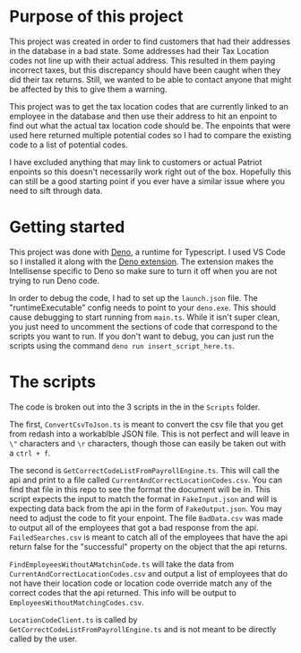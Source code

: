 # Purpose of this project
This project was created in order to find customers that had their addresses in the database 
in a bad state. Some addresses had their Tax Location codes not line up with their actual address. 
This resulted in them paying incorrect taxes, but this discrepancy should have been caught when they
did their tax returns. Still, we wanted to be able to contact anyone that might be affected by this to
give them a warning.

This project was to get the tax location codes that are currently linked to an employee in the database
and then use their address to hit an enpoint to find out what the actual tax location code should be.
The enpoints that were used here returned multiple potential codes so I had to compare the existing code
to a list of potential codes.

I have excluded anything that may link to customers or actual Patriot enpoints so this doesn't necessarily 
work right out of the box. Hopefully this can still be a good starting point if you ever have a similar 
issue where you need to sift through data.

# Getting started
This project was done with [Deno](https://deno.land/), a runtime for Typescript. I used VS Code so I
installed it along with the 
[Deno extension](https://marketplace.visualstudio.com/items?itemName=denoland.vscode-deno). The 
extension makes the Intellisense specific to Deno so make sure to turn it off when you are not trying
to run Deno code.

In order to debug the code, I had to set up the `launch.json` file. The "runtimeExecutable" config needs 
to point to your `deno.exe`. This should cause debugging to start running from `main.ts`. While it isn't 
super clean, you just need to uncomment the sections of code that correspond to the scripts you want to 
run. If you don't want to debug, you can just run the scripts using the command 
`deno run insert_script_here.ts`.

# The scripts

The code is broken out into the 3 scripts in the in the `Scripts` folder.

The first, `ConvertCsvToJson.ts` is meant to convert the csv file that you get from redash into a
workablble JSON file. This is not perfect and will leave in `\"` characters and `\r` characters, 
though those can easily be taken out with a `ctrl + f`.

The second is `GetCorrectCodeListFromPayrollEngine.ts`. This will call the api and print to a file 
called `CurrentAndCorrectLocationCodes.csv`. You can find that file in this repo to see the format 
the document will be in. This script expects the input to match the format in `FakeInput.json` and 
will is expecting data back from the api in the form of `FakeOutput.json`. You may need to adjust 
the code to fit your enpoint. The file `BadData.csv` was made to output all of the employees that 
got a bad response from the api. `FailedSearches.csv` is meant to catch all of the employees that 
have the api return false for the "successful" property on the object that the api returns.

`FindEmployeesWithoutAMatchinCode.ts` will take the data from `CurrentAndCorrectLocationCodes.csv` 
and output a list of employees that do not have their location code or location code override match 
any of the correct codes that the api returned. This info will be output to `EmployeesWithoutMatchingCodes.csv`. 

`LocationCodeClient.ts` is called by `GetCorrectCodeListFromPayrollEngine.ts` and is not meant 
to be directly called by the user.